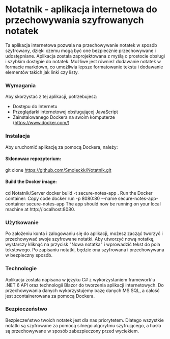 # Notatnik - aplikacja internetowa do przechowywania szyfrowanych notatek
Ta aplikacja internetowa pozwala na przechowywanie notatek w sposób szyfrowany,
dzięki czemu mogą być one bezpiecznie przechowywane i udostępniane. Aplikacja została zaprojektowana z myślą
o prostocie obsługi i szybkim dostępie do notatek. Możliwe jest również dodawanie notatek w formacie markdown,
co umożliwia lepsze formatowanie tekstu i dodawanie elementów takich jak linki czy listy.

### Wymagania
Aby skorzystać z tej aplikacji, potrzebujesz:

* Dostępu do Internetu
* Przeglądarki internetowej obsługującej JavaScript
* Zainstalowanego Dockera na swoim komputerze (https://www.docker.com/)

### Instalacja
Aby uruchomić aplikację za pomocą Dockera, należy:

#### Sklonowac repozytorium:
git clone https://github.com/Smoleckk/Notatnik.git
#### Build the Docker image:
cd Notatnik/Server
docker build -t secure-notes-app .
Run the Docker container:
Copy code
docker run -p 8080:80 --name secure-notes-app-container secure-notes-app
The app should now be running on your local machine at http://localhost:8080.

### Użytkowanie
Po założeniu konta i zalogowaniu się do aplikacji, możesz zacząć tworzyć i przechowywać swoje szyfrowane notatki.
Aby utworzyć nową notatkę, wystarczy kliknąć na przycisk "Nowa notatka" i wprowadzić tekst do pola tekstowego.
Po zapisaniu notatki, będzie ona szyfrowana i przechowywana w bezpieczny sposób.

### Technologie
Aplikacja została napisana w języku C# z wykorzystaniem framework'u .NET 6 API oraz technologii Blazor do tworzenia aplikacji internetowych.
Do przechowywania danych wykorzystujemy bazę danych MS SQL, a całość jest zcontainerowana za pomocą Dockera.

### Bezpieczeństwo
Bezpieczeństwo twoich notatek jest dla nas priorytetem. Dlatego wszystkie notatki są szyfrowane za pomocą silnego algorytmu szyfrującego,
a hasła są przechowywane w sposób zabezpieczony przed wyciekiem.
